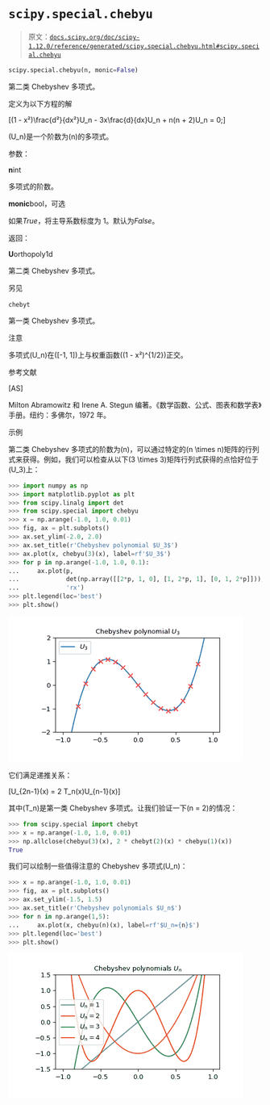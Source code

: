 # `scipy.special.chebyu`

> 原文：[`docs.scipy.org/doc/scipy-1.12.0/reference/generated/scipy.special.chebyu.html#scipy.special.chebyu`](https://docs.scipy.org/doc/scipy-1.12.0/reference/generated/scipy.special.chebyu.html#scipy.special.chebyu)

```py
scipy.special.chebyu(n, monic=False)
```

第二类 Chebyshev 多项式。

定义为以下方程的解

\[(1 - x²)\frac{d²}{dx²}U_n - 3x\frac{d}{dx}U_n + n(n + 2)U_n = 0;\]

\(U_n\)是一个阶数为\(n\)的多项式。

参数：

**n**int

多项式的阶数。

**monic**bool，可选

如果*True*，将主导系数标度为 1。默认为*False*。

返回：

**U**orthopoly1d

第二类 Chebyshev 多项式。

另见

`chebyt`

第一类 Chebyshev 多项式。

注意

多项式\(U_n\)在\([-1, 1]\)上与权重函数\((1 - x²)^{1/2}\)正交。

参考文献

[AS]

Milton Abramowitz 和 Irene A. Stegun 编著。《数学函数、公式、图表和数学表》手册。纽约：多佛尔，1972 年。

示例

第二类 Chebyshev 多项式的阶数为\(n\)，可以通过特定的\(n \times n\)矩阵的行列式来获得。例如，我们可以检查从以下\(3 \times 3\)矩阵行列式获得的点恰好位于\(U_3\)上：

```py
>>> import numpy as np
>>> import matplotlib.pyplot as plt
>>> from scipy.linalg import det
>>> from scipy.special import chebyu
>>> x = np.arange(-1.0, 1.0, 0.01)
>>> fig, ax = plt.subplots()
>>> ax.set_ylim(-2.0, 2.0)
>>> ax.set_title(r'Chebyshev polynomial $U_3$')
>>> ax.plot(x, chebyu(3)(x), label=rf'$U_3$')
>>> for p in np.arange(-1.0, 1.0, 0.1):
...     ax.plot(p,
...             det(np.array([[2*p, 1, 0], [1, 2*p, 1], [0, 1, 2*p]])),
...             'rx')
>>> plt.legend(loc='best')
>>> plt.show() 
```

![../../_images/scipy-special-chebyu-1_00_00.png](img/a7be8d3d505a0bc67e0ede2e9d310591.png)

它们满足递推关系：

\[U_{2n-1}(x) = 2 T_n(x)U_{n-1}(x)\]

其中\(T_n\)是第一类 Chebyshev 多项式。让我们验证一下\(n = 2\)的情况：

```py
>>> from scipy.special import chebyt
>>> x = np.arange(-1.0, 1.0, 0.01)
>>> np.allclose(chebyu(3)(x), 2 * chebyt(2)(x) * chebyu(1)(x))
True 
```

我们可以绘制一些值得注意的 Chebyshev 多项式\(U_n\)：

```py
>>> x = np.arange(-1.0, 1.0, 0.01)
>>> fig, ax = plt.subplots()
>>> ax.set_ylim(-1.5, 1.5)
>>> ax.set_title(r'Chebyshev polynomials $U_n$')
>>> for n in np.arange(1,5):
...     ax.plot(x, chebyu(n)(x), label=rf'$U_n={n}$')
>>> plt.legend(loc='best')
>>> plt.show() 
```

![../../_images/scipy-special-chebyu-1_01_00.png](img/ae857b85bae38e3d80adc376261fdc78.png)
